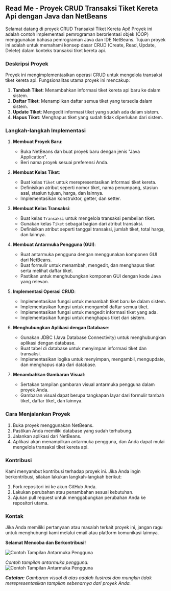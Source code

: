 ## Read Me - Proyek CRUD Transaksi Tiket Kereta Api dengan Java dan NetBeans

Selamat datang di proyek CRUD Transaksi Tiket Kereta Api! Proyek ini adalah contoh implementasi pemrograman berorientasi objek (OOP) menggunakan bahasa pemrograman Java dan IDE NetBeans. Tujuan proyek ini adalah untuk memahami konsep dasar CRUD (Create, Read, Update, Delete) dalam konteks transaksi tiket kereta api.

### Deskripsi Proyek

Proyek ini mengimplementasikan operasi CRUD untuk mengelola transaksi tiket kereta api. Fungsionalitas utama proyek ini mencakup:

1. **Tambah Tiket**: Menambahkan informasi tiket kereta api baru ke dalam sistem.
2. **Daftar Tiket**: Menampilkan daftar semua tiket yang tersedia dalam sistem.
3. **Update Tiket**: Mengedit informasi tiket yang sudah ada dalam sistem.
4. **Hapus Tiket**: Menghapus tiket yang sudah tidak diperlukan dari sistem.

### Langkah-langkah Implementasi

1. **Membuat Proyek Baru**:
   - Buka NetBeans dan buat proyek baru dengan jenis "Java Application".
   - Beri nama proyek sesuai preferensi Anda.

2. **Membuat Kelas Tiket**:
   - Buat kelas `Tiket` untuk merepresentasikan informasi tiket kereta.
   - Definisikan atribut seperti nomor tiket, nama penumpang, stasiun asal, stasiun tujuan, harga, dan lainnya.
   - Implementasikan konstruktor, getter, dan setter.

3. **Membuat Kelas Transaksi**:
   - Buat kelas `Transaksi` untuk mengelola transaksi pembelian tiket.
   - Gunakan kelas `Tiket` sebagai bagian dari atribut transaksi.
   - Definisikan atribut seperti tanggal transaksi, jumlah tiket, total harga, dan lainnya.

4. **Membuat Antarmuka Pengguna (GUI)**:
   - Buat antarmuka pengguna dengan menggunakan komponen GUI dari NetBeans.
   - Buat formulir untuk menambah, mengedit, dan menghapus tiket serta melihat daftar tiket.
   - Pastikan untuk menghubungkan komponen GUI dengan kode Java yang relevan.

5. **Implementasi Operasi CRUD**:
   - Implementasikan fungsi untuk menambah tiket baru ke dalam sistem.
   - Implementasikan fungsi untuk mengambil daftar semua tiket.
   - Implementasikan fungsi untuk mengedit informasi tiket yang ada.
   - Implementasikan fungsi untuk menghapus tiket dari sistem.

6. **Menghubungkan Aplikasi dengan Database**:
   - Gunakan JDBC (Java Database Connectivity) untuk menghubungkan aplikasi dengan database.
   - Buat tabel di database untuk menyimpan informasi tiket dan transaksi.
   - Implementasikan logika untuk menyimpan, mengambil, mengupdate, dan menghapus data dari database.

7. **Menambahkan Gambaran Visual**:
   - Sertakan tampilan gambaran visual antarmuka pengguna dalam proyek Anda.
   - Gambaran visual dapat berupa tangkapan layar dari formulir tambah tiket, daftar tiket, dan lainnya.

### Cara Menjalankan Proyek

1. Buka proyek menggunakan NetBeans.
2. Pastikan Anda memiliki database yang sudah terhubung.
3. Jalankan aplikasi dari NetBeans.
4. Aplikasi akan menampilkan antarmuka pengguna, dan Anda dapat mulai mengelola transaksi tiket kereta api.

### Kontribusi

Kami menyambut kontribusi terhadap proyek ini. Jika Anda ingin berkontribusi, silakan lakukan langkah-langkah berikut:

1. Fork repositori ini ke akun GitHub Anda.
2. Lakukan perubahan atau penambahan sesuai kebutuhan.
3. Ajukan pull request untuk menggabungkan perubahan Anda ke repositori utama.

### Kontak

Jika Anda memiliki pertanyaan atau masalah terkait proyek ini, jangan ragu untuk menghubungi kami melalui email atau platform komunikasi lainnya.

**Selamat Mencoba dan Berkontribusi!**

![Contoh Tampilan Antarmuka Pengguna](link_to_screenshot_image)

_Contoh tampilan antarmuka pengguna:_
![Contoh Tampilan Antarmuka Pengguna](https://example.com/screenshot.png)

_**Catatan:** Gambaran visual di atas adalah ilustrasi dan mungkin tidak merepresentasikan tampilan sebenarnya dari proyek Anda._
